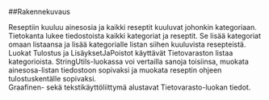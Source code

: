 ##Rakennekuvaus

Reseptiin kuuluu ainesosia ja kaikki reseptit kuuluvat johonkin kategoriaan. 
Tietokanta lukee tiedostoista kaikki kategoriat ja reseptit. Se lisää kategoriat omaan listaansa ja lisää kategorialle listan siihen kuuluvista resepteistä.
Luokat Tulostus ja LisäyksetJaPoistot käyttävät Tietovaraston listaa kategorioista.
StringUtils-luokassa voi vertailla sanoja toisiinsa, muokata ainesosa-listan tiedostoon sopivaksi ja muokata reseptin ohjeen tulostuskentälle sopivaksi.  
Graafinen- sekä tekstikäyttöliittymä alustavat Tietovarasto-luokan tiedot. 
